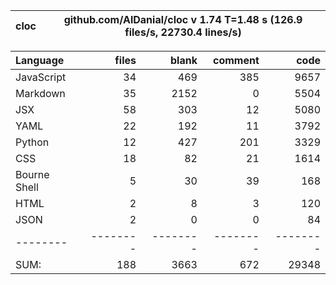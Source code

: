 cloc|github.com/AlDanial/cloc v 1.74  T=1.48 s (126.9 files/s, 22730.4 lines/s)
--- | ---

Language|files|blank|comment|code
:-------|-------:|-------:|-------:|-------:
JavaScript|34|469|385|9657
Markdown|35|2152|0|5504
JSX|58|303|12|5080
YAML|22|192|11|3792
Python|12|427|201|3329
CSS|18|82|21|1614
Bourne Shell|5|30|39|168
HTML|2|8|3|120
JSON|2|0|0|84
--------|--------|--------|--------|--------
SUM:|188|3663|672|29348
